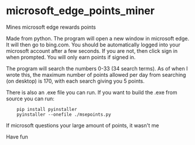 # microsoft_edge_points_miner
Mines microsoft edge rewards points


Made from python.
The program will open a new window in microsoft edge. It will then go to bing.com. You should be automatically logged into your microsoft account after a few seconds. If you are not, then click sign in when prompted. You will only earn points if signed in.


The program will search the numbers 0-33 (34 search terms). As of when I wrote this, the maximum number of points allowed per day from searching (on desktop) is 170, with each search giving you 5 points.


There is also an .exe file you can run. If you want to build the .exe from source you can run:
```
	pip install pyinstaller
	pyinstaller --onefile ./msepoints.py
```

If microsoft questions your large amount of points, it wasn't me


Have fun